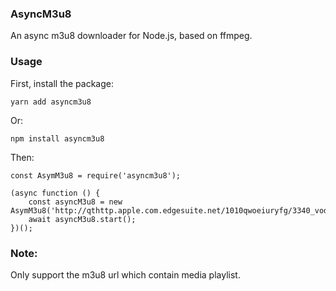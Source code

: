 ### 
### AsyncM3u8

An async m3u8 downloader for Node.js, based on ffmpeg.



### Usage

First, install the package:

```
yarn add asyncm3u8
```

Or:

```
npm install asyncm3u8
```



Then: 

```
const AsymM3u8 = require('asyncm3u8');

(async function () {
    const asyncM3u8 = new AsymM3u8('http://qthttp.apple.com.edgesuite.net/1010qwoeiuryfg/3340_vod.m3u8');
    await asyncM3u8.start();
})();

```



### Note:

Only support the m3u8 url which contain media playlist.